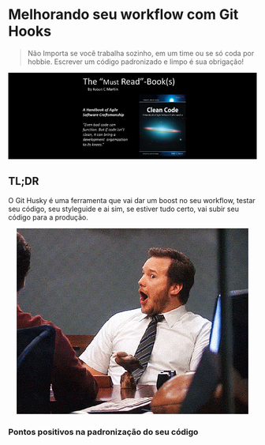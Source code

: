 # Melhorando seu workflow com Git Hooks

>Não Importa se você trabalha sozinho, em um time ou se só coda por hobbie. Escrever um código padronizado e limpo é sua obrigação!

<p align="center">
  <img src="./docs/clean-code.jpeg">
</p>


## TL;DR
O Git Husky é uma ferramenta que vai dar um boost no seu workflow, testar seu código, seu styleguide e ai sim, se estiver tudo certo, vai subir seu código para a produção.

<p align="center">
  <img style="text-align: center;" src="./docs/uau.gif">
</p>

### Pontos positivos na padronização do seu código